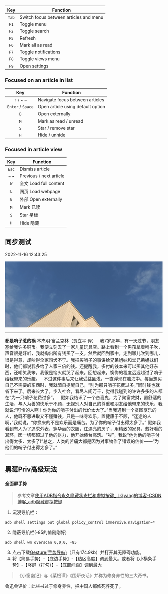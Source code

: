 
  

| Key | Function |
| :---: | --- |
|`Tab` | Switch focus between articles and menu |
| `F1` | Toggle menu |
| `F2` | Toggle search |
| `F5` | Refresh |
| `F6` | Mark all as read |
| `F7` | Toggle notifications |
| `F8` | Toggle views menu |
| `F9` | Open settings |

### Focused on an article in list

  

| Key | Function |
| :---: | --- |
| `↑` `↓` `←` `→` | Navigate focus between articles |
| `Enter` / `Space` | Open article using default option |
| `B` | Open externally |
| `M` | Mark as read / unread |
| `S` | Star / remove star |
| `H` | Hide / unhide |

  

### Focused in article view

  

| Key | Function |
| :---: | --- |
| `Esc` | Dismiss article |
| `←` `→` | Previous / next article |
| `W` | 全文 Load full content |
| `L` | 网页 Load webpage |
| `B` | 外部 Open externally |
| `M` | Mark 已读 |
| `S` | Star 星标 |
| `H` | Hide 隐藏 |
## 同步测试

2022-11-16 12:43:25

![](../images/20221012/IMG_20221115_165036.jpg)

---------
**都是哨子惹的祸**
本杰明·富兰克林（贾立平 译） 
 
我7岁那年，有一天过节，朋友塞给我许多铜币。我便立刻去了一家儿童玩具店。路上看到一个男孩拿着哨子吹，声音很是好听，我就掏出所有钱买了一支。然后就回到家中，走到哪儿吹到哪儿，很是得意，却吵得全家鸡犬不宁。我把买哨子的事讲给兄弟姐妹和堂兄弟姐妹们时，他们都说我多给了人家三倍的钱。还提醒我，多付的钱本来可以买其他好东西，还嘲笑我笨。我很是恼火就哭了起来。回想起来，懊悔的程度远远超过了哨子给我带来的乐趣。
 
不过这件事后来让我受益匪浅，一直浮现在脑海中。每当想买自己不需要的东西时，我就暗自提醒自己，“别为那只哨子花费过多，”同时钱也就省下来了。后来长大了，步入社会，看尽人间万千，觉得我碰到的许许多多的人都在“为一只哨子花费过多”。
 
假如我结识了一个吝啬鬼，为了聚富敛财，置舒适的生活、与人为善的快乐于不顾，无视别人对自己的尊重和朋友给他带来的快乐，我就说:“可怜的人啊！你为你的哨子付出的代价太大了。”当我遇到一个贪图享乐的人，他既不思进取又不懂赚钱，只是一味寻欢乐，置健康于不顾，“迷途的人啊，”我就说，“你换来的不是欢乐而是痛苦。为了你的哨子付出得太多了。” 假如我看到有人为了追求外表，穿华丽的衣服，住漂亮的房子，用精致的家具，戴好看的耳环，因一切都超过了他的财力，他开始债台高筑。“唉”，我说“他为他的哨子付出得太多、太多了!”总之，人类的苦痛大都是因为对事物作了错误的估价——“为他们的哨子付出得太多了。”

------

## 黑莓Priv高级玩法
#### 全面屏手势
> 参考文章[使用ADB指令永久隐藏状态栏和虚拟按键_丨Gyang的博客-CSDN博客_adb隐藏虚拟按键](https://blog.csdn.net/qq_33462950/article/details/108547111)
1. 沉浸导航栏：  
```shell
adb shell settings put global policy_control immersive.navigation=*
```
2. 隐蔽导航栏(-85的值刚刚好)
```shell
adb shell wm overscan 0,0,0, -85
```
3. 点击下载[Gesture(手势导航)](https://dl.coolapk.com/down?pn=com.omarea.gesture&id=MjIzNjgy&h=31906a51rlpk35&from=click)（只有174.9kb）并打开其无障碍功能。
4. 将【简易手势】-【底边手势】-【热区高度】调到最大。或者将【小横条手势】-【竖屏（打勾）】-【底部间距】调到最大

> 《小窗幽记》与《菜根谭》《围炉夜话》并称为修身养性的三大奇书。

鲁迅会评价：此些书过于修身养性，把中国人都修死养死了。